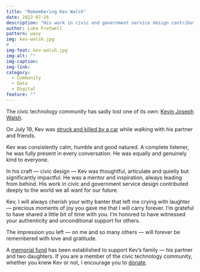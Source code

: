 ```yaml
---
title: "Remembering Kev Walsh"
date: 2022-07-26
description: "His work in civic and government service design contributed deeply to the world we all want for our future."
author: Luke Fretwell
pattern: wavy
img: kev-walsh.jpg
#  - 
img-feat: kev-walsh.jpg
img-alt: ""
img-caption: 
img-link: 
category:
  - Community
  - Data
  - Digital
feature: ""
---
```


The civic technology community has sadly lost one of its own: [Kevin Joseph Walsh](https://www.gofundme.com/f/kevin-walsh-memorial-fund). 

On July 19, Kev was [struck and killed by a car](https://www.owensoundsuntimes.com/news/local-news/friends-and-family-mourn-death-of-man-killed-while-walking-in-eugenia) while walking with his partner and friends.

Kev was consistently calm, humble and good natured. A complete listener, he was fully present in every conversation. He was equally and genuinely kind to everyone.

In his craft — civic design — Kev was thoughtful, articulate and quietly but significantly impactful. He was a mentor and inspiration, always leading from behind. His work in civic and government service design contributed deeply to the world we all want for our future.

Kev, I will always cherish your witty banter that left me crying with laughter — precious moments of joy you gave me that I will carry forever. I’m grateful to have shared a little bit of time with you. I’m honored to have witnessed your authenticity and unconditional support for others.

The  impression you left — on me and so many others — will forever be remembered with love and gratitude.

A [memorial fund](https://www.gofundme.com/f/kevin-walsh-memorial-fund) has been established to support Kev’s family — his partner and two daughters. If you are a member of the civic technology community, whether you knew Kev or not, I encourage you to [donate](https://www.gofundme.com/f/kevin-walsh-memorial-fund).
